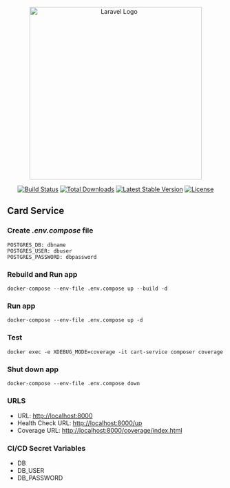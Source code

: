 <p align="center"><a href="https://laravel.com" target="_blank"><img src="https://raw.githubusercontent.com/laravel/art/master/logo-lockup/5%20SVG/2%20CMYK/1%20Full%20Color/laravel-logolockup-cmyk-red.svg" width="400" alt="Laravel Logo"></a></p>

<p align="center">
<a href="https://github.com/laravel/framework/actions"><img src="https://github.com/laravel/framework/workflows/tests/badge.svg" alt="Build Status"></a>
<a href="https://packagist.org/packages/laravel/framework"><img src="https://img.shields.io/packagist/dt/laravel/framework" alt="Total Downloads"></a>
<a href="https://packagist.org/packages/laravel/framework"><img src="https://img.shields.io/packagist/v/laravel/framework" alt="Latest Stable Version"></a>
<a href="https://packagist.org/packages/laravel/framework"><img src="https://img.shields.io/packagist/l/laravel/framework" alt="License"></a>
</p>

## Card Service

### Create *.env.compose* file
```dotenv
POSTGRES_DB: dbname
POSTGRES_USER: dbuser
POSTGRES_PASSWORD: dbpassword
```

### Rebuild and Run app
```shell
docker-compose --env-file .env.compose up --build -d
```

### Run app
```shell
docker-compose --env-file .env.compose up -d
```

### Test
```shell
docker exec -e XDEBUG_MODE=coverage -it cart-service composer coverage
```

### Shut down app
```shell
docker-compose --env-file .env.compose down
```

### URLS
- URL: [http://localhost:8000](http://localhost:8000)
- Health Check URL: [http://localhost:8000/up](http://localhost:8000/up)
- Coverage URL: [http://localhost:8000/coverage/index.html](http://localhost:8000/coverage/index.html)

### CI/CD Secret Variables
- DB
- DB_USER
- DB_PASSWORD
